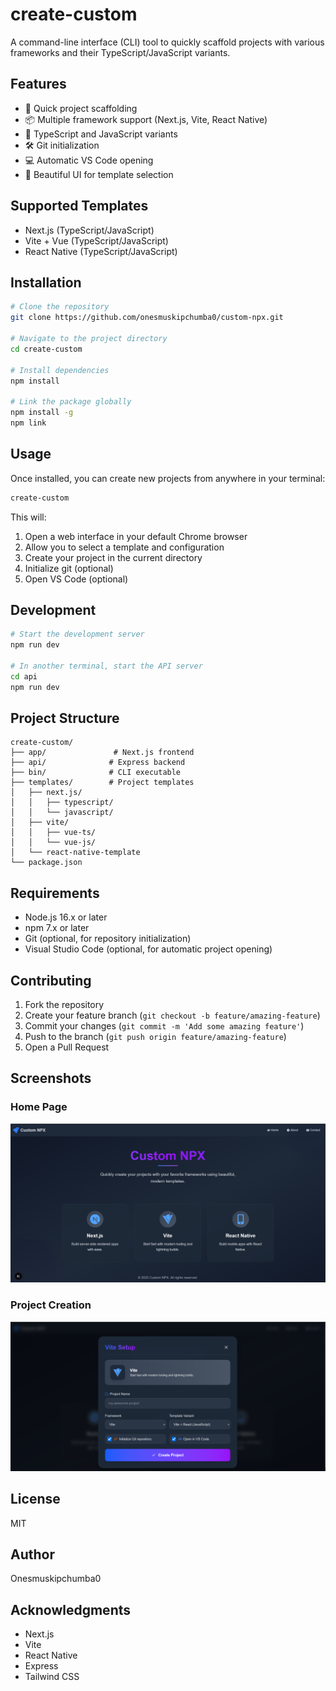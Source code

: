 # create-custom

A command-line interface (CLI) tool to quickly scaffold projects with various frameworks and their TypeScript/JavaScript variants.

## Features

- 🚀 Quick project scaffolding
- 📦 Multiple framework support (Next.js, Vite, React Native)
- 🔄 TypeScript and JavaScript variants
- 🛠 Git initialization
- 💻 Automatic VS Code opening
- 🎨 Beautiful UI for template selection

## Supported Templates

- Next.js (TypeScript/JavaScript)
- Vite + Vue (TypeScript/JavaScript)
- React Native (TypeScript/JavaScript)

## Installation

```bash
# Clone the repository
git clone https://github.com/onesmuskipchumba0/custom-npx.git

# Navigate to the project directory
cd create-custom

# Install dependencies
npm install

# Link the package globally
npm install -g
npm link
```

## Usage

Once installed, you can create new projects from anywhere in your terminal:

```bash
create-custom
```

This will:
1. Open a web interface in your default Chrome browser
2. Allow you to select a template and configuration
3. Create your project in the current directory
4. Initialize git (optional)
5. Open VS Code (optional)

## Development

```bash
# Start the development server
npm run dev

# In another terminal, start the API server
cd api
npm run dev
```

## Project Structure

```
create-custom/
├── app/               # Next.js frontend
├── api/              # Express backend
├── bin/              # CLI executable
├── templates/        # Project templates
│   ├── next.js/
│   │   ├── typescript/
│   │   └── javascript/
│   ├── vite/
│   │   ├── vue-ts/
│   │   └── vue-js/
│   └── react-native-template
└── package.json
```

## Requirements

- Node.js 16.x or later
- npm 7.x or later
- Git (optional, for repository initialization)
- Visual Studio Code (optional, for automatic project opening)

## Contributing

1. Fork the repository
2. Create your feature branch (`git checkout -b feature/amazing-feature`)
3. Commit your changes (`git commit -m 'Add some amazing feature'`)
4. Push to the branch (`git push origin feature/amazing-feature`)
5. Open a Pull Request

## Screenshots

### Home Page
![Home Page](screenshots/1.png)

### Project Creation
![Project Creation Modal](screenshots/2.png)

## License

MIT

## Author

Onesmuskipchumba0

## Acknowledgments

- Next.js
- Vite
- React Native
- Express
- Tailwind CSS
